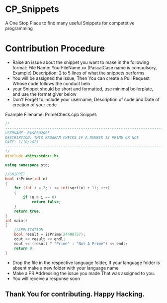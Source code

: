 # CP_Snippets
A One Stop Place to find many useful Snippets for competetive programming

# Contribution Procedure
* Raise an issue about the snippet you want to make in the following format:
    File Name: YourFileName.xx (PascalCase name is compulsory, Example)
    Description: 2 to 5 lines of what the snippets performs
* You will be assigned the issue, Then You can create a Pull Request Whose code follows the conduct belo
* your Snippet should be short and formatted, use minimal boilerplate, and use the format giver below
* Don't Forget to include your username, Description of code and Date of creation of your code

Example 
Filename: PrimeCheck.cpp
Snippet:
```Cpp
/* 
------------------------------------------------------------------------------------------------
USERNAME: RASESH2005
DESCRIPTION: THIS PROGRAM CHECKS IF A NUMBER IS PRIME OR NOT
DATE: 1/10/2021
------------------------------------------------------------------------------------------------
*/
#include <bits/stdc++.h>

using namespace std;

//SNIPPET
bool isPrime(int n)
{
    for (int i = 2; i <= int(sqrt(n) + 1); i++)
    {
        if (n % i == 0)
            return false;
    }
    return true;
}
int main()
{
    //APPLICATION
    bool result = isPrime(24498757);
    cout << result << endl;
    cout << (result ? "Prime" : "Not A Prime") << endl;
    return 0;
}
```
* Drop the file in the respective language folder, If your language folder is absent make a new folder with your language name
* Make a PR Addressing the issue you made  That was assigned to you.
* You will receive a response soon

## Thank You for contributing. Happy Hacking.